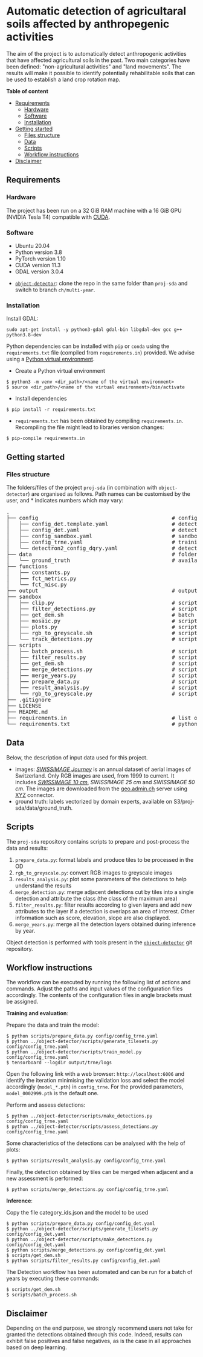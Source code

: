 # Automatic detection of agricultaral soils affected by anthropegenic activities

The aim of the project is to automatically detect anthropogenic activities that have affected agricultural soils in the past. Two main categories have been defined: "non-agricultural activities" and "land movements". The results will make it possible to identify potentially rehabilitable soils that can be used to establish a land crop rotation map. <br>

**Table of content**

- [Requirements](#requirements)
    - [Hardware](#hardware)
    - [Software](#software)
    - [Installation](#installation)
- [Getting started](#getting-started)
    - [Files structure](#files-structure)
    - [Data](#data)
    - [Scripts](#scripts)
    - [Workflow instructions](#workflow-instructions)
- [Disclaimer](#disclaimer)


## Requirements

### Hardware

The project has been run on a 32 GiB RAM machine with a 16 GiB GPU (NVIDIA Tesla T4) compatible with [CUDA](https://detectron2.readthedocs.io/en/latest/tutorials/install.html). 


### Software

- Ubuntu 20.04
- Python version 3.8 
- PyTorch version 1.10
- CUDA version 11.3
- GDAL version 3.0.4
<!-- - `object-detector` version [2.1.0](https://github.com/swiss-territorial-data-lab/object-detector/releases/tag/v.2.1.0)  -->
- [`object-detector`](https://github.com/swiss-territorial-data-lab/object-detector): clone the repo in the same folder than `proj-sda` and switch to branch `ch/multi-year`. 

### Installation

Install GDAL:

```
sudo apt-get install -y python3-gdal gdal-bin libgdal-dev gcc g++ python3.8-dev
```

Python dependencies can be installed with `pip` or `conda` using the `requirements.txt` file (compiled from `requirements.in`) provided. We advise using a [Python virtual environment](https://docs.python.org/3/library/venv.html).

- Create a Python virtual environment
```
$ python3 -m venv <dir_path>/<name of the virtual environment>
$ source <dir_path>/<name of the virtual environment>/bin/activate
```

- Install dependencies
```
$ pip install -r requirements.txt
```

- `requirements.txt` has been obtained by compiling `requirements.in`. Recompiling the file might lead to libraries version changes:
```
$ pip-compile requirements.in
```

## Getting started

### Files structure

The folders/files of the project `proj-sda` (in combination with `object-detector`) are organised as follows. Path names can be customised by the user, and * indicates numbers which may vary:

<pre>.
├── config                                          # configurations files folder
│   ├── config_det.template.yaml                    # detection workflow template
│   ├── config_det.yaml                             # detection workflow
│   ├── config_sandbox.yaml                         # sandbox workflow
│   ├── config_trne.yaml                            # training and evaluation workflow
│   └── detectron2_config_dqry.yaml                 # detectron 2
├── data                                            # folder containing the input data
│   └── ground_truth                                # available on S3/proj-sda/data/ground_truth
├── functions
│   ├── constants.py                  
│   ├── fct_metrics.py                             
│   └── fct_misc.py                                
├── output                                          # outputs folders
├── sandbox
│   ├── clip.py                                     # script clipping detections to the AoI
│   ├── filter_detections.py                        # script filtering the detections according to threshold values
│   ├── get_dem.sh                                  # batch script downloading the DEM of Switzerland
│   ├── mosaic.py                                   # script doing image mosaic
│   ├── plots.py                                    # script plotting figures
│   ├── rgb_to_greyscale.sh                         # script converting RGB images to greyscale images
│   └── track_detections.py                         # script tracking the detections in multiple years dataset 
├── scripts
│   ├── batch_process.sh                            # script to execute several commands
│   ├── filter_results.py                           # script filtering detections
│   ├── get_dem.sh                                  # script downloading swiss DEM and converting it to EPSG:2056
│   ├── merge_detections.py                         # script merging adjacent detections and attributing class
│   ├── merge_years.py                              # script merging all year detections layers
│   ├── prepare_data.py                             # script preparing data to be processed by the object-detector scripts
│   ├── result_analysis.py                          # script plotting some parameters
│   └── rgb_to_greyscale.py                         # script converting RGB images to greyscale images
├── .gitignore                                      
├── LICENSE
├── README.md                                      
├── requirements.in                                 # list of python libraries required for the project
└── requirements.txt                                # python dependencies compiled from requirements.in file
</pre>


## Data

Below, the description of input data used for this project. 

- images: [_SWISSIMAGE Journey_](https://www.swisstopo.admin.ch/en/maps-data-online/maps-geodata-online/journey-through-time-images.html) is an annual dataset of aerial images of Switzerland. Only RGB images are used, from 1999 to current. It includes [_SWISSIMAGE 10 cm_](https://www.swisstopo.admin.ch/fr/geodata/images/ortho/swissimage10.html), _SWISSIMAGE 25 cm_ and _SWISSIMAGE 50 cm_. The images are downloaded from the [geo.admin.ch](https://www.geo.admin.ch/fr) server using [XYZ](https://developers.planet.com/docs/planetschool/xyz-tiles-and-slippy-maps/) connector. 
- ground truth: labels vectorized by domain experts, available on S3/proj-sda/data/ground_truth.


## Scripts

The `proj-sda` repository contains scripts to prepare and post-process the data and results:

1. `prepare_data.py`: format labels and produce tiles to be processed in the OD 
2. `rgb_to_greyscale.py`: convert RGB images to  greyscale images
3. `results_analysis.py`: plot some parameters of the detections to help understand the results
4. `merge_detection.py`: merge adjacent detections cut by tiles into a single detection and attribute the class (the class of the maximum area)
5. `filter_results.py`: filter results according to given layers and add new attributes to the layer if a detection is overlaps an area of interest. Other information such as score, elevation, slope are also displayed.
6. `merge_years.py`: merge all the detection layers obtained during inference by year.


Object detection is performed with tools present in the [`object-detector`](https://github.com/swiss-territorial-data-lab/object-detector) git repository. 


 ## Workflow instructions

The workflow can be executed by running the following list of actions and commands. Adjust the paths and input values of the configuration files accordingly. The contents of the configuration files in angle brackets must be assigned. 

**Training and evaluation**: 

Prepare the data and train the model:
```
$ python scripts/prepare_data.py config/config_trne.yaml
$ python ../object-detector/scripts/generate_tilesets.py config/config_trne.yaml
$ python ../object-detector/scripts/train_model.py config/config_trne.yaml
$ tensorboard --logdir output/trne/logs
```

Open the following link with a web browser: `http://localhost:6006` and identify the iteration minimising the validation loss and select the model accordingly (`model_*.pth`) in `config_trne`. For the provided parameters, `model_0002999.pth` is the default one.

Perform and assess detections:
```
$ python ../object-detector/scripts/make_detections.py config/config_trne.yaml
$ python ../object-detector/scripts/assess_detections.py config/config_trne.yaml
```

Some characteristics of the detections can be analysed with the help of plots:
```
$ python scripts/result_analysis.py config/config_trne.yaml
```

Finally, the detection obtained by tiles can be merged when adjacent and a new assessment is performed:
```
$ python scripts/merge_detections.py config/config_trne.yaml
```

**Inference**: 

Copy the file category_ids.json and the model to be used
 
```
$ python scripts/prepare_data.py config/config_det.yaml
$ python ../object-detector/scripts/generate_tilesets.py config/config_det.yaml
$ python ../object-detector/scripts/make_detections.py config/config_det.yaml
$ python scripts/merge_detections.py config/config_det.yaml
$ scripts/get_dem.sh
$ python scripts/filter_results.py config/config_det.yaml
```

The Detection workflow has been automated and can be run for a batch of years by executing these commands:
```
$ scripts/get_dem.sh
$ scripts/batch_process.sh
```

## Disclaimer

Depending on the end purpose, we strongly recommend users not take for granted the detections obtained through this code. Indeed, results can exhibit false positives and false negatives, as is the case in all approaches based on deep learning.